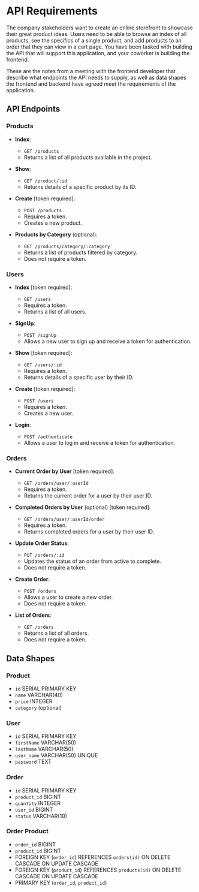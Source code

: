# API Requirements

The company stakeholders want to create an online storefront to showcase their great product ideas. Users need to be able to browse an index of all products, see the specifics of a single product, and add products to an order that they can view in a cart page. You have been tasked with building the API that will support this application, and your coworker is building the frontend.

These are the notes from a meeting with the frontend developer that describe what endpoints the API needs to supply, as well as data shapes the frontend and backend have agreed meet the requirements of the application.

## API Endpoints

### Products

- **Index**:
  - `GET /products`
  - Returns a list of all products available in the project.

- **Show**:
  - `GET /product/:id`
  - Returns details of a specific product by its ID.

- **Create** [token required]:
  - `POST /products`
  - Requires a token.
  - Creates a new product.

- **Products by Category** (optional):
  - `GET /products/category/:category`
  - Returns a list of products filtered by category.
  - Does not require a token.

### Users

- **Index** [token required]:
  - `GET /users`
  - Requires a token.
  - Returns a list of all users.

- **SignUp**:
  - `POST /signUp`
  - Allows a new user to sign up and receive a token for authentication.

- **Show** [token required]:
  - `GET /users/:id`
  - Requires a token.
  - Returns details of a specific user by their ID.

- **Create** [token required]:
  - `POST /users`
  - Requires a token.
  - Creates a new user.

- **Login**:
  - `POST /authenticate`
  - Allows a user to log in and receive a token for authentication.

### Orders

- **Current Order by User** [token required]:
  - `GET /orders/user/:userId`
  - Requires a token.
  - Returns the current order for a user by their user ID.

- **Completed Orders by User** (optional) [token required]:
  - `GET /orders/user/:userId/order`
  - Requires a token.
  - Returns completed orders for a user by their user ID.

- **Update Order Status**:
  - `PUT /orders/:id`
  - Updates the status of an order from active to complete.
  - Does not require a token.

- **Create Order**:
  - `POST /orders`
  - Allows a user to create a new order.
  - Does not require a token.

- **List of Orders**:
  - `GET /orders`
  - Returns a list of all orders.
  - Does not require a token.

## Data Shapes

### Product

- `id` SERIAL PRIMARY KEY
- `name` VARCHAR(40)
- `price` INTEGER
- `category` (optional)

### User

- `id` SERIAL PRIMARY KEY
- `firstName` VARCHAR(50)
- `lastName` VARCHAR(50)
- `user_name` VARCHAR(50) UNIQUE
- `password` TEXT

### Order

- `id` SERIAL PRIMARY KEY
- `product_id` BIGINT
- `quantity` INTEGER
- `user_id` BIGINT
- `status` VARCHAR(10)

### Order Product

- `order_id` BIGINT
- `product_id` BIGINT
- FOREIGN KEY (`order_id`) REFERENCES `orders(id)` ON DELETE CASCADE ON UPDATE CASCADE
- FOREIGN KEY (`product_id`) REFERENCES `products(id)` ON DELETE CASCADE ON UPDATE CASCADE
- PRIMARY KEY (`order_id`, `product_id`)